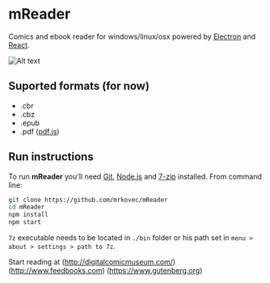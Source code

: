 # mReader

Comics and ebook reader for windows/linux/osx powered by [Electron](http://electron.atom.io/) and [React](https://facebook.github.io/react/).

![Alt text](https://github.com/mrkovec/mReader/raw/master/screenshot.gif "mReader screenshot")

## Suported formats (for now)

- .cbr
- .cbz
- .epub
- .pdf ([pdf.js](https://mozilla.github.io/pdf.js/))

## Run instructions

To run **mReader** you'll need [Git](https://git-scm.com), [Node.js](https://nodejs.org/en/download/) and [7-zip](http://www.7-zip.org/download.html) installed. From command line:

```bash
git clone https://github.com/mrkovec/mReader
cd mReader
npm install
npm start
```

`7z` executable needs to be located in `./bin` folder or his path set in `menu > about > settings > path to 7z`.

Start reading at (http://digitalcomicmuseum.com/) (http://www.feedbooks.com) (https://www.gutenberg.org)
